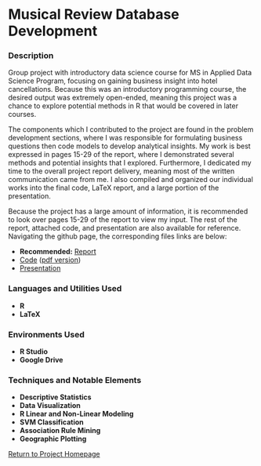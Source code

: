 <h1> Musical Review Database Development </h1>

<h3> Description </h3>

Group project with introductory data science course for MS in Applied Data Science Program, focusing on gaining business insight into hotel cancellations. Because this was an introductory programming course, the desired output was extremely open-ended, meaning this project was a chance to explore potential methods in R that would be covered in later courses.

The components which I contributed to the project are found in the problem development sections, where I was responsible for formulating business questions then code models to develop analytical insights. My work is best expressed in pages 15-29 of the report, where I demonstrated several methods and potential insights that I explored. Furthermore, I dedicated my time to the overall project report delivery, meaning most of the written communication came from me. I also compiled and organized our individual works into the final code, LaTeX report, and a large portion of the presentation.

Because the project has a large amount of information, it is recommended to look over pages 15-29 of the report to view my input. The rest of the report, attached code, and presentation are also available for reference. Navigating the github page, the corresponding files links are below:

- <b>Recommended:</b> [Report](https://github.com/kharmer9/Hotel_Cancellation_Predictions/blob/main/IST687Report.pdf)
- [Code](https://github.com/kharmer9/Hotel_Cancellation_Predictions/blob/main/MasterProjectCode.Rmd) ([pdf version](https://github.com/kharmer9/Hotel_Cancellation_Predictions/blob/main/MasterProjectCode.pdf))
- [Presentation](https://github.com/kharmer9/Hotel_Cancellation_Predictions/blob/main/Hotel%20Cancellations.pdf)

<h3>Languages and Utilities Used</h3>

- <b>R</b>
- <b>LaTeX</b>

<h3>Environments Used</h3>

- <b>R Studio</b>
- <b>Google Drive</b>

<h3>Techniques and Notable Elements</h3>

- <b>Descriptive Statistics</b>
- <b>Data Visualization</b>
- <b>R Linear and Non-Linear Modeling</b>
- <b>SVM Classification</b>
- <b>Association Rule Mining</b>
- <b>Geographic Plotting</b>

[Return to Project Homepage](https://github.com/kharmer9/kharmer9/blob/main/README.md)

